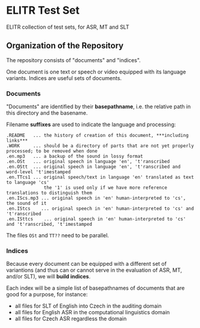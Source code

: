 # ELITR Test Set
ELITR collection of test sets, for ASR, MT and SLT

## Organization of the Repository

The repository consists of "documents" and "indices".

One document is one text or speech or video equipped with its language variants. Indices are useful sets of documents.

### Documents

"Documents" are identified by their **basepathname**, i.e. the relative path in this directory and the basename.

Filename **suffixes** are used to indicate the language and processing:

```
.README   ... the history of creation of this document, ***including links***
.WORK     ... should be a directory of parts that are not yet properly processed; to be removed when done
.en.mp3   ... a backup of the sound in lossy format
.en.OSt   ... original speech in language 'en', 't'ranscribed
.en.OStt  ... original speech in language 'en', 't'ranscribed and word-level 't'imestamped
.en.TTcs1 ... original speech/text in language 'en' translated as text to language 'cs'
              the '1' is used only if we have more reference translations to distinguish them
.en.IScs.mp3 ... original speech in 'en' human-interpreted to 'cs', the sound of it
.en.IStcs    ... original speech in 'en' human-interpreted to 'cs' and 't'ranscribed
.en.ISttcs    ... original speech in 'en' human-interpreted to 'cs' and 't'ranscribed, 't'imestamped
```

The files ``OSt`` and ``TT??`` need to be parallel.

### Indices

Because every document can be equipped with a different set of variantions (and thus can or cannot serve in the evaluation of ASR, MT, and/or SLT), we will **build indices**.

Each index will be a simple list of basepathnames of documents that are good for a purpose, for instance:

- all files for SLT of English into Czech in the auditing domain
- all files for English ASR in the computational linguistics domain
- all files for Czech ASR regardless the domain
